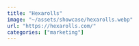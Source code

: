 ```yaml
---
title: "Hexarolls"
image: "~/assets/showcase/hexarolls.webp"
url: "https://hexarolls.com/"
categories: ["marketing"]
---
```

